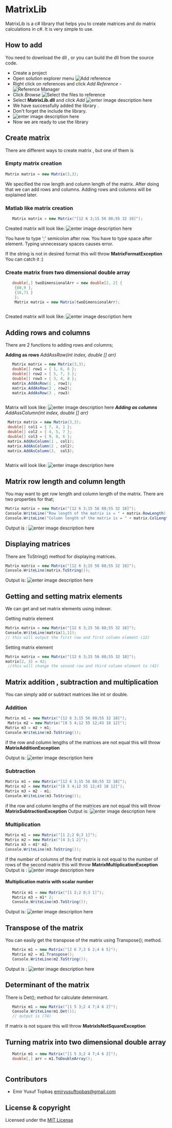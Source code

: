 # MatrixLib
MatrixLib is a c# library that helps you to create matrices and do matrix calculations in c#. It is very simple to use.

## How to add 
You need to download the dll , or you can build the dll from the source code.

 - Create a project 
 - Open solution explorer menu
 ![Add reference](https://i.ibb.co/y4XJZFK/Annotation-2019-11-24-170306.png)
 - Right click on references and click *Add Reference*
 -![Reference Manager](https://i.ibb.co/Tqg3NdJ/Annotation-2019-11-24-170444.png)
 - Click *Browse*
![Select the files to reference](https://i.ibb.co/PzzSpkc/Annotation-2019-11-24-170600.png)
 - Select **MatrixLib.dll** and click *Add*
 ![enter image description here](https://i.ibb.co/rtj1Jpb/Annotation-2019-11-24-170655.png)
 - We have successfully added the library .
 - Don't forget the include the library.
 - ![enter image description here](https://i.ibb.co/GR90WGW/Annotation-2019-11-24-171947.png)
 - Now we are ready to use the library

## Create matrix

There are different ways to create matrix , but one of them is 
### Empty matrix creation
   ```csharp
   Matrix matrix = new Matrix(3,3);
```
We specified the row length and column length of the matrix. 
After doing that we can add rows and columns. Adding rows and columns will be explained later.
### Matlab like matrix creation
```csharp
   Matrix matrix = new Matrix("[12 6 3;15 56 88;55 32 18]");
```
Created matrix will look like:
![enter image description here](https://i.ibb.co/H7t95B7/Annotation-2019-11-24-173412.png)

You have to type ';' semicolon after row.
You have to type space after element.
Typing unnecessary spaces causes error.

If the string is not in desired format this will throw **MatrixFormatException**
You can catch it :)

### Create matrix from two dimensional double array
```csharp
   double[,] twoDimensionalArr = new double[2, 2] {
    {80,9 },
    {16,71 }
    };
    Matrix matrix = new Matrix(twoDimensionalArr);
    
```
Created matrix will look like:
![enter image description here](https://i.ibb.co/txzfss7/Annotation-2019-11-24-173412.png)

## Adding rows and columns

There are 2 functions to adding rows and columns;

**Adding as rows**
*AddAssRow(int index, double [] arr)*

```csharp
   Matrix matrix = new Matrix(3,3);
   double[] row1 = { 1, 6, 6 };
   double[] row2 = { 5, 7, 3 };
   double[] row3 = { 3, 4, 8 };
   matrix.AddAsRow(1 , row1);
   matrix.AddAsRow(2 , row2);
   matrix.AddAsRow(3 , row3)
    
```
Matrix will look like:
![enter image description here](https://i.ibb.co/47RkN7D/Annotation-2019-11-24-203554.png)
***Adding as columns***
*AddAssColumn(int index, double [] arr)*
```csharp
 Matrix matrix = new Matrix(3,3);
 double[] col1 = { 7, 4, 1 };
 double[] col2 = { 4, 5, 7 };
 double[] col3 = { 9, 8, 6 };
 matrix.AddAsColumn(1 , col1);
 matrix.AddAsColumn(2 , col2);
 matrix.AddAsColumn(3,  col3);
    
```
Matrix will look like:
![enter image description here](https://i.ibb.co/0qyQ1dv/Annotation-2019-11-24-204104.png)

## Matrix row length and column length
You may want to get row length and column length of the matrix.
There are two properties for that;
```csharp
Matrix matrix = new Matrix("[12 6 3;15 56 88;55 32 18]");
Console.WriteLine("Row length of the matrix is = " + matrix.RowLength);
Console.WriteLine("Column length of the matrix is = " + matrix.ColLength);  
```
Output is : 
![enter image description here](https://i.ibb.co/Ns591vQ/Annotation-2019-11-24-204104.png)

## Displaying matrices
There are ToString() method for displaying matrices.
```csharp
Matrix matrix = new Matrix("[12 6 3;15 56 88;55 32 18]");
Console.WriteLine(matrix.ToString());
```
Output is:
![enter image description here](https://i.ibb.co/PmP3byR/Annotation-2019-11-24-204104.png)

## Getting and setting matrix elements
We can get and set matrix elements using indexer.

Getting matrix element

```csharp
Matrix matrix = new Matrix("[12 6 3;15 56 88;55 32 18]");
Console.WriteLine(matrix[1,1]);
// this will output the first row and first column element (12)
```
Setting matrix element
```csharp
Matrix matrix = new Matrix("[12 6 3;15 56 88;55 32 18]");
matrix[2, 3] = 42;
 //this will change the second row and third column element to (42)
```

## Matrix addition , subtraction and multiplication

You can simply add or subtract matrices like int or double.
### Addition
```csharp
Matrix m1 = new Matrix("[12 6 3;15 56 88;55 32 18]");
 Matrix m2 = new Matrix("[8 5 4;12 55 12;43 18 12]");
Matrix m3 = m2 + m1;
Console.WriteLine(m3.ToString());
```
if the row and column lengths of the matrices are not equal this will throw **MatrixAdditionException**

Output is:
![enter image description here](https://i.ibb.co/PcGBcHL/Annotation-2019-11-24-212147.png)
### Subtraction
```csharp
Matrix m1 = new Matrix("[12 6 3;15 56 88;55 32 18]");
Matrix m2 = new Matrix("[8 5 4;12 55 12;43 18 12]");
Matrix m3 = m2 - m1;
Console.WriteLine(m3.ToString());
```
if the row and column lengths of the matrices are not equal this will throw **MatrixSubtractionException**
Output is:
![enter image description here](https://i.ibb.co/qFqsYqy/Annotation-2019-11-24-212147.png)
### Multiplication
```csharp
Matrix m1 = new Matrix("[1 2;2 0;3 1]");
Matrix m2 = new Matrix("[4 3;1 2]");
Matrix m3 = m1* m2;
Console.WriteLine(m3.ToString());
```
if the number of columns of the first matrix is ​​not equal to the number of rows of the second matrix this will throw **MatrixMultiplicationException**
Output is :
![enter image description here](https://i.ibb.co/QcV7PPd/Annotation-2019-11-24-212147.png)
#### Multiplication matrix with scalar number
```csharp
   Matrix m1 = new Matrix("[1 2;2 0;3 1]");
   Matrix m3 = m1* 2;
   Console.WriteLine(m3.ToString());
```
Output is:
![enter image description here](https://i.ibb.co/7SWkVyn/Annotation-2019-11-24-212147.png)

## Transpose of the matrix

You can easily get the transpose of the matrix using Transpose(); method.
```csharp
   Matrix m1 = new Matrix("[2 6 7;3 6 2;4 6 5]");
   Matrix m2 = m1.Transpose();
   Console.WriteLine(m2.ToString());
```
Output is :
![enter image description here](https://i.ibb.co/XYzyj36/Annotation-2019-11-24-221247.png)
## Determinant of the matrix
There is Det(); method for calculate determinant.
```csharp
   Matrix m1 = new Matrix("[1 5 3;2 4 7;4 6 2]");          
   Console.WriteLine(m1.Det());
   // output is (74)
```
If matrix is not square this will throw **MatrixIsNotSquareException**
## Turning matrix into two dimensional double array

```csharp
   Matrix m1 = new Matrix("[1 5 3;2 4 7;4 6 2]");
   double[,] arr = m1.ToDoubleArray();
   
```
## Contributors

 - Emir Yusuf Topbaş <emiryusuftopbas@gmail.com>
## License & copyright
Licensed under the [MIT License](LICENSE)

